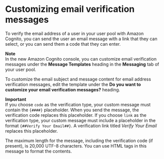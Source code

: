 # Customizing email verification messages<a name="cognito-user-pool-settings-email-verification-message-customization"></a>

To verify the email address of a user in your user pool with Amazon Cognito, you can send the user an email message with a link that they can select, or you can send them a code that they can enter\.

**Note**  
In the new Amazon Cognito console, you can customize email verification messages under the **Message Templates** heading in the **Messaging** tab of your user pool\.

To customize the email subject and message content for email address verification messages, edit the template under the **Do you want to customize your email verification messages?** heading\.

**Important**  
If you choose `code` as the verification type, your custom message must contain the `{####}` placeholder\. When you send the message, the verification code replaces this placeholder\. If you choose `link` as the verification type, your custom message must include a placeholder in the format `{##Verify Your Email##}`\. A verification link titled *Verify Your Email* replaces this placeholder\.

The maximum length for the message, including the verification code \(if present\), is 20,000 UTF\-8 characters\. You can use HTML tags in this message to format the contents\.